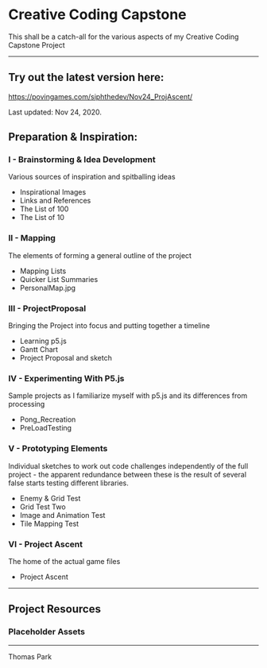 # Creative Coding Capstone
 This shall be a catch-all for the various aspects of my Creative Coding Capstone Project
***
## Try out the latest version here:
https://povingames.com/siphthedev/Nov24_ProjAscent/

Last updated: Nov 24, 2020.

## Preparation & Inspiration: 

### I - Brainstorming & Idea Development
Various sources of inspiration and spitballing ideas
- Inspirational Images
- Links and References
- The List of 100
- The List of 10

### II - Mapping
The elements of forming a general outline of the project
- Mapping Lists
- Quicker List Summaries
- PersonalMap.jpg

### III - ProjectProposal
Bringing the Project into focus and putting together a timeline
- Learning p5.js
- Gantt Chart
- Project Proposal and sketch

### IV - Experimenting With P5.js
Sample projects as I familiarize myself with p5.js and its differences from processing
- Pong_Recreation
- PreLoadTesting

### V - Prototyping Elements
Individual sketches to work out code challenges independently of the full project - the apparent redundance between these is the result of several false starts testing different libraries. 
- Enemy & Grid Test
- Grid Test Two
- Image and Animation Test
- Tile Mapping Test

### VI - Project Ascent
The home of the actual game files
- Project Ascent

***

## Project Resources

### Placeholder Assets

***
Thomas Park
